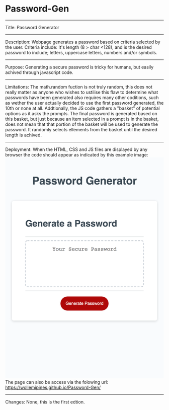 # Password-Gen
***
Title: Password Generator
***
Description: Webpage generates a password based on criteria selected by the user.
Criteria include: It's length (8 > char <128), and is the desired password to include; letters, uppercase letters, numbers and/or symbols.
***
Purpose: Generating a secure password is tricky for humans, but easily achived through javascript code. 
***
Limitations: The math.random fuction is not truly random, this does not really matter as anyone who wishes to ustilise this flaw to determine what passwords have been generated also requires many other coditions, such as wether the user actually decided to use the first password generated, the 10th or none at all.
Addtionally, the JS code gathers a "basket" of potential options as it asks the prompts. The final password is generated based on this basket, but just because an item selected in a prompt is in the basket, does not mean that that portion of the basket will be used to generate the password. It randomly selects ellements from the basket until the desired length is achived. 
***
Deployment: When the HTML, CSS and JS files are displayed by any browser the code should appear as indicated by this example image: ![example](./assets/images/example.png)
The page can also be access via the folowing url: https://wollemipines.github.io/Password-Gen/
***
Changes: None, this is the first edtion. 
